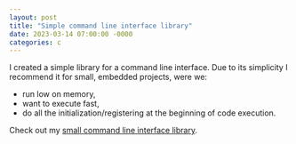 ```yaml
---
layout: post
title: "Simple command line interface library"
date: 2023-03-14 07:00:00 -0000
categories: c
---
```


I created a simple library for a command line interface. Due to its simplicity I recommend it for small,
embedded projects, were we:
- run low on memory, 
- want to execute fast,
- do all the initialization/registering at the beginning of code execution.

Check out my [small command line interface library](https://github.com/grzegorz-grzeda/cli).